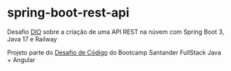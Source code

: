 # spring-boot-rest-api
 
Desafio [DIO](https://dio.me) sobre a criação de uma API REST na núvem com Spring Boot 3, Java 17 e Railway

Projeto parte do [Desafio de Código](https://web.dio.me/project/publicando-sua-api-rest-na-nuvem-usando-spring-boot-3-java-17-e-railway/learning/138c435a-5be5-450b-a292-cf6ea002f54c](https://web.dio.me/project/publicando-sua-api-rest-na-nuvem-usando-spring-boot-3-java-17-e-railway/learning/138c435a-5be5-450b-a292-cf6ea002f54c?back=/track/santander-bootcamp-2023-fullstack-java-angular&tab=path&moduleId=undefined)https://web.dio.me/project/publicando-sua-api-rest-na-nuvem-usando-spring-boot-3-java-17-e-railway/learning/138c435a-5be5-450b-a292-cf6ea002f54c?back=/track/santander-bootcamp-2023-fullstack-java-angular&tab=path&moduleId=undefined) do Bootcamp Santander FullStack Java + Angular
